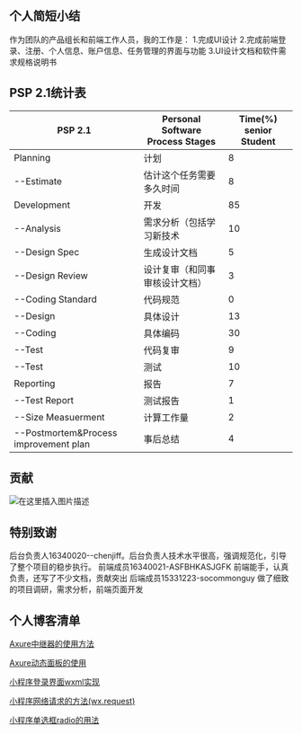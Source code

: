 ## 个人简短小结
作为团队的产品组长和前端工作人员，我的工作是：
1.完成UI设计
2.完成前端登录、注册、个人信息、账户信息、任务管理的界面与功能
3.UI设计文档和软件需求规格说明书

## PSP 2.1统计表
|PSP 2.1  | Personal Software Process Stages | Time(%) senior Student  | 
|--|--|--
| Planning |计划  |8
|--Estimate|估计这个任务需要多久时间|8
|Development|开发|85
|--Analysis|需求分析（包括学习新技术|10
|--Design Spec|生成设计文档|5
|--Design Review|设计复审（和同事审核设计文档）|3
|--Coding Standard|代码规范|0
|--Design|具体设计|13
|--Coding|具体编码|30
|--Test|代码复审|9
|--Test|测试|10
|Reporting|报告|7
|--Test Report|测试报告|1
|--Size Measuerment|计算工作量|2
|--Postmortem&Process improvement plan|事后总结|4

## 贡献
![在这里插入图片描述](https://img-blog.csdnimg.cn/20190630153047609.png?x-oss-process=image/watermark,type_ZmFuZ3poZW5naGVpdGk,shadow_10,text_aHR0cHM6Ly9ibG9nLmNzZG4ubmV0L3FxXzM2MzU5NTYw,size_16,color_FFFFFF,t_70)
## 特别致谢
后台负责人16340020--chenjiff。后台负责人技术水平很高，强调规范化，引导了整个项目的稳步执行。
前端成员16340021-ASFBHKASJGFK 前端能手，认真负责，还写了不少文档，贡献突出
后端成员15331223-socommonguy 做了细致的项目调研，需求分析，前端页面开发

## 个人博客清单
[Axure中继器的使用方法](https://blog.csdn.net/qq_36359560/article/details/94144162)

[Axure动态面板的使用](https://blog.csdn.net/qq_36359560/article/details/94218235)

[ 小程序登录界面wxml实现](https://blog.csdn.net/qq_36359560/article/details/94226155)

[小程序网络请求的方法(wx.request)](https://blog.csdn.net/qq_36359560/article/details/94232012)

[小程序单选框radio的用法](https://blog.csdn.net/qq_36359560/article/details/94240616)